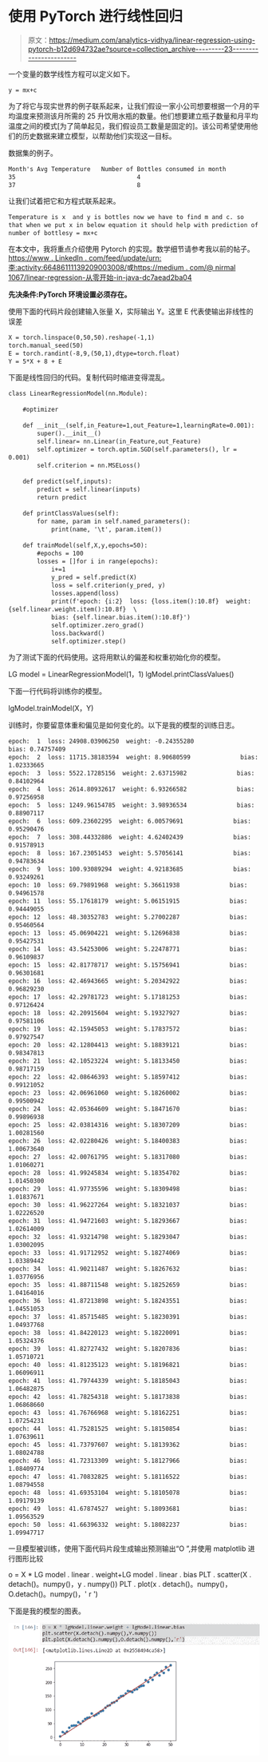 # 使用 PyTorch 进行线性回归

> 原文：<https://medium.com/analytics-vidhya/linear-regression-using-pytorch-b12d694732ae?source=collection_archive---------23----------------------->

一个变量的数学线性方程可以定义如下。

```
y = mx+c
```

为了将它与现实世界的例子联系起来，让我们假设一家小公司想要根据一个月的平均温度来预测该月所需的 25 升饮用水瓶的数量。他们想要建立瓶子数量和月平均温度之间的模式[为了简单起见，我们假设员工数量是固定的]。该公司希望使用他们的历史数据来建立模型，以帮助他们实现这一目标。

数据集的例子。

```
Month's Avg Temperature   Number of Bottles consumed in month
35                                  4
37                                  8
```

让我们试着把它和方程式联系起来。

```
Temperature is x  and y is bottles now we have to find m and c. so that when we put x in below equation it should help with prediction of number of bottlesy = mx+c
```

在本文中，我将重点介绍使用 Pytorch 的实现。数学细节请参考我以前的帖子。[https://www . LinkedIn . com/feed/update/urn:李:activity:66486111139209003008/](https://www.linkedin.com/pulse/linear-regression-from-scratch-java-nirmal-singh/)或[https://medium . com/@ nirmal 1067/linear-regression-从零开始-in-java-dc7aead2ba04](/@nirmal1067/linear-regression-from-scratch-in-java-dc7aead2ba04)

**先决条件:PyTorch 环境设置必须存在。**

使用下面的代码片段创建输入张量 X，实际输出 Y。这里 E 代表使输出非线性的误差

```
X = torch.linspace(0,50,50).reshape(-1,1)
torch.manual_seed(50)
E = torch.randint(-8,9,(50,1),dtype=torch.float)
Y = 5*X + 8 + E
```

下面是线性回归的代码。复制代码时缩进变得混乱。

```
class LinearRegressionModel(nn.Module):

    #optimizer

    def __init__(self,in_Feature=1,out_Feature=1,learningRate=0.001):
        super().__init__()
        self.linear= nn.Linear(in_Feature,out_Feature)
        self.optimizer = torch.optim.SGD(self.parameters(), lr = 0.001)
        self.criterion = nn.MSELoss()

    def predict(self,inputs):
        predict = self.linear(inputs)
        return predict

    def printClassValues(self):
        for name, param in self.named_parameters():
            print(name, '\t', param.item())

    def trainModel(self,X,y,epochs=50):
        #epochs = 100
        losses = []for i in range(epochs):
            i+=1
            y_pred = self.predict(X)
            loss = self.criterion(y_pred, y)
            losses.append(loss)
            print(f'epoch: {i:2}  loss: {loss.item():10.8f}  weight: {self.linear.weight.item():10.8f}  \
            bias: {self.linear.bias.item():10.8f}') 
            self.optimizer.zero_grad()
            loss.backward()
            self.optimizer.step()
```

为了测试下面的代码使用。这将用默认的偏差和权重初始化你的模型。

LG model = LinearRegressionModel(1，1)
lgModel.printClassValues()

下面一行代码将训练你的模型。

lgModel.trainModel(X，Y)

训练时，你要留意体重和偏见是如何变化的。以下是我的模型的训练日志。

```
epoch:  1  loss: 24908.03906250  weight: -0.24355280              bias: 0.74757409
epoch:  2  loss: 11715.38183594  weight: 8.90680599              bias: 1.02333665
epoch:  3  loss: 5522.17285156  weight: 2.63715982              bias: 0.84102964
epoch:  4  loss: 2614.80932617  weight: 6.93266582              bias: 0.97256958
epoch:  5  loss: 1249.96154785  weight: 3.98936534              bias: 0.88907117
epoch:  6  loss: 609.23602295  weight: 6.00579691              bias: 0.95290476
epoch:  7  loss: 308.44332886  weight: 4.62402439              bias: 0.91578913
epoch:  8  loss: 167.23051453  weight: 5.57056141              bias: 0.94783634
epoch:  9  loss: 100.93089294  weight: 4.92183685              bias: 0.93249261
epoch: 10  loss: 69.79891968  weight: 5.36611938              bias: 0.94961578
epoch: 11  loss: 55.17618179  weight: 5.06151915              bias: 0.94449055
epoch: 12  loss: 48.30352783  weight: 5.27002287              bias: 0.95460564
epoch: 13  loss: 45.06904221  weight: 5.12696838              bias: 0.95427531
epoch: 14  loss: 43.54253006  weight: 5.22478771              bias: 0.96109837
epoch: 15  loss: 42.81778717  weight: 5.15756941              bias: 0.96301681
epoch: 16  loss: 42.46943665  weight: 5.20342922              bias: 0.96829230
epoch: 17  loss: 42.29781723  weight: 5.17181253              bias: 0.97126424
epoch: 18  loss: 42.20915604  weight: 5.19327927              bias: 0.97581106
epoch: 19  loss: 42.15945053  weight: 5.17837572              bias: 0.97927547
epoch: 20  loss: 42.12804413  weight: 5.18839121              bias: 0.98347813
epoch: 21  loss: 42.10523224  weight: 5.18133450              bias: 0.98717159
epoch: 22  loss: 42.08646393  weight: 5.18597412              bias: 0.99121052
epoch: 23  loss: 42.06961060  weight: 5.18260002              bias: 0.99500942
epoch: 24  loss: 42.05364609  weight: 5.18471670              bias: 0.99896938
epoch: 25  loss: 42.03814316  weight: 5.18307209              bias: 1.00281560
epoch: 26  loss: 42.02280426  weight: 5.18400383              bias: 1.00673640
epoch: 27  loss: 42.00761795  weight: 5.18317080              bias: 1.01060271
epoch: 28  loss: 41.99245834  weight: 5.18354702              bias: 1.01450300
epoch: 29  loss: 41.97735596  weight: 5.18309498              bias: 1.01837671
epoch: 30  loss: 41.96227264  weight: 5.18321037              bias: 1.02226520
epoch: 31  loss: 41.94721603  weight: 5.18293667              bias: 1.02614009
epoch: 32  loss: 41.93214798  weight: 5.18293047              bias: 1.03002095
epoch: 33  loss: 41.91712952  weight: 5.18274069              bias: 1.03389442
epoch: 34  loss: 41.90211487  weight: 5.18267632              bias: 1.03776956
epoch: 35  loss: 41.88711548  weight: 5.18252659              bias: 1.04164016
epoch: 36  loss: 41.87213898  weight: 5.18243551              bias: 1.04551053
epoch: 37  loss: 41.85715485  weight: 5.18230391              bias: 1.04937768
epoch: 38  loss: 41.84220123  weight: 5.18220091              bias: 1.05324376
epoch: 39  loss: 41.82727432  weight: 5.18207836              bias: 1.05710721
epoch: 40  loss: 41.81235123  weight: 5.18196821              bias: 1.06096911
epoch: 41  loss: 41.79744339  weight: 5.18185043              bias: 1.06482875
epoch: 42  loss: 41.78254318  weight: 5.18173838              bias: 1.06868660
epoch: 43  loss: 41.76766968  weight: 5.18162251              bias: 1.07254231
epoch: 44  loss: 41.75281525  weight: 5.18150854              bias: 1.07639611
epoch: 45  loss: 41.73797607  weight: 5.18139362              bias: 1.08024788
epoch: 46  loss: 41.72313309  weight: 5.18127966              bias: 1.08409774
epoch: 47  loss: 41.70832825  weight: 5.18116522              bias: 1.08794558
epoch: 48  loss: 41.69353104  weight: 5.18105078              bias: 1.09179139
epoch: 49  loss: 41.67874527  weight: 5.18093681              bias: 1.09563529
epoch: 50  loss: 41.66396332  weight: 5.18082237              bias: 1.09947717
```

一旦模型被训练，使用下面代码片段生成输出预测输出“O ”,并使用 matplotlib 进行图形比较

o = X * LG model . linear . weight+LG model . linear . bias
PLT . scatter(X . detach()。numpy()，y . numpy())
PLT . plot(x . detach()。numpy()，O.detach()。numpy()，' r ')

下面是我的模型的图表。

![](img/477e429be99c4e3a76997c8f6a0edad9.png)
